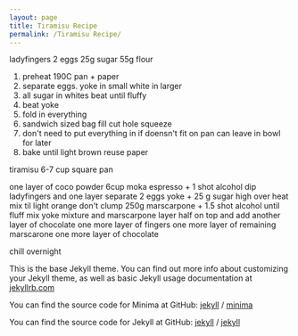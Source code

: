 ```yaml
---
layout: page
title: Tiramisu Recipe
permalink: /Tiramisu Recipe/
---
```


ladyfingers
2 eggs
25g sugar
55g flour

1. preheat 190C pan + paper
2. separate eggs. yoke in small white in larger
3. all sugar in whites beat until fluffy
4. beat yoke
5. fold in everything
6. sandwich sized bag fill cut hole squeeze
7. don't need to put everything in if doensn't fit on pan can leave in bowl for later
8. bake until light brown reuse paper

tiramisu
6-7 cup square pan

one layer of coco powder
6cup moka espresso + 1 shot alcohol
dip ladyfingers and one layer
separate 2 eggs
yoke + 25 g sugar high over heat mix til light orange don't clump
250g marscarpone + 1.5 shot alcohol until fluff
mix yoke mixture and marscarpone
layer half on top and add another layer of chocolate
one more layer of fingers
one more layer of remaining marscarone
one more layer of chocolate

chill overnight

This is the base Jekyll theme. You can find out more info about customizing your Jekyll theme, as well as basic Jekyll usage documentation at [jekyllrb.com](https://jekyllrb.com/)

You can find the source code for Minima at GitHub:
[jekyll][jekyll-organization] /
[minima](https://github.com/jekyll/minima)

You can find the source code for Jekyll at GitHub:
[jekyll][jekyll-organization] /
[jekyll](https://github.com/jekyll/jekyll)


[jekyll-organization]: https://github.com/jekyll
